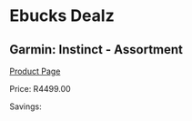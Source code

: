 
# Ebucks Dealz
## Garmin: Instinct - Assortment
[Product Page](https://www.ebucks.com/web/shop/productSelected.do?prodId=821703598&catId=872270976)

Price: R4499.00

Savings: 


	